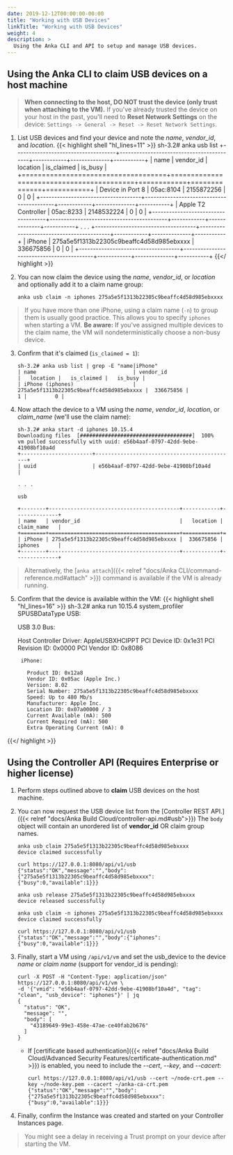 ```yaml
---
date: 2019-12-12T00:00:00-00:00
title: "Working with USB Devices"
linkTitle: "Working with USB Devices"
weight: 4
description: >
  Using the Anka CLI and API to setup and manage USB devices.
---
```


## Using the Anka CLI to claim USB devices on a host machine

> **When connecting to the host, DO NOT trust the device (only trust when attaching to the VM).**
> If you've already trusted the device on your host in the past, you'll need to **Reset Network Settings** on the device: `Settings -> General -> Reset -> Reset Network Settings`.

1. List USB devices and find your device and note the _name_, _vendor_id_, and _location_.
{{< highlight shell "hl_lines=11" >}}
sh-3.2# anka usb list
+------------------------------------+------------------------------------------+------------+--------------+-----------+
| name                               | vendor_id                                |   location |   is_claimed |   is_busy |
+====================================+==========================================+============+==============+===========+
| Device in Port 8                   | 05ac:8104                                | 2155872256 |            0 |         0 |
+------------------------------------+------------------------------------------+------------+--------------+-----------+
| Apple T2 Controller                | 05ac:8233                                | 2148532224 |            0 |         0 |
+------------------------------------+------------------------------------------+------------+--------------+-----------+
. . .
+------------------------------------+------------------------------------------+------------+--------------+-----------+
| iPhone                             | 275a5e5f1313b22305c9beaffc4d58d985ebxxxx |  336675856 |            0 |         0 |
+------------------------------------+------------------------------------------+------------+--------------+-----------+
{{</ highlight >}}

2. You can now claim the device using the _name_, _vendor_id_, or _location_ and optionally add it to a claim name group:
    ```shell
    anka usb claim -n iphones 275a5e5f1313b22305c9beaffc4d58d985ebxxxx
    ```

> If you have more than one iPhone, using a claim name (`-n`) to group them is usually good practice. This allows you to specify `iphones` when starting a VM. **Be aware:** If you've assigned multiple devices to the claim name, the VM will nondeterministically choose a non-busy device.
    
3. Confirm that it's claimed (`is_claimed = 1`):
    ```shell
    sh-3.2# anka usb list | grep -E "name|iPhone"
    | name                               | vendor_id                                |   location |   is_claimed |   is_busy |
    | iPhone (iphones)                   | 275a5e5f1313b22305c9beaffc4d58d985ebxxxx |  336675856 |            1 |         0 |
    ```

4. Now attach the device to a VM using the _name_, _vendor_id_, _location_, or _claim_name_ (we'll use the claim name):
    ```shell
    sh-3.2# anka start -d iphones 10.15.4
    Downloading files  [####################################]  100%
    vm pulled successfully with uuid: e56b4aaf-0797-42dd-9ebe-41908bf10a4d
    +-----------------------+---------------------------------------------+
    | uuid                  | e56b4aaf-0797-42dd-9ebe-41908bf10a4d        |

    . . .

    usb

    +--------+------------------------------------------+------------+--------------+
    | name   | vendor_id                                |   location | claim_name   |
    +========+==========================================+============+==============+
    | iPhone | 275a5e5f1313b22305c9beaffc4d58d985ebxxxx |  336675856 | iphones      |
    +--------+------------------------------------------+------------+--------------+
    ```

> Alternatively, the [`anka attach`]({{< relref "docs/Anka CLI/command-reference.md#attach" >}}) command is available if the VM is already running.

5. Confirm that the device is available within the VM:
{{< highlight shell "hl_lines=16" >}}
sh-3.2# anka run 10.15.4 system_profiler SPUSBDataType
USB:

    USB 3.0 Bus:

      Host Controller Driver: AppleUSBXHCIPPT
      PCI Device ID: 0x1e31
      PCI Revision ID: 0x0000
      PCI Vendor ID: 0x8086

        iPhone:

          Product ID: 0x12a8
          Vendor ID: 0x05ac (Apple Inc.)
          Version: 8.02
          Serial Number: 275a5e5f1313b22305c9beaffc4d58d985ebxxxx
          Speed: Up to 480 Mb/s
          Manufacturer: Apple Inc.
          Location ID: 0x07a00000 / 3
          Current Available (mA): 500
          Current Required (mA): 500
          Extra Operating Current (mA): 0
{{</ highlight >}}


## Using the Controller API (Requires Enterprise or higher license)

1. Perform steps outlined above to **claim** USB devices on the host machine.

2. You can now request the USB device list from the [Controller REST API.]({{< relref "docs/Anka Build Cloud/controller-api.md#usb">}}) The `body` object will contain an unordered list of **vendor_id** OR claim group names.

    ```shell
    anka usb claim 275a5e5f1313b22305c9beaffc4d58d985ebxxxx
    device claimed successfully

    curl https://127.0.0.1:8080/api/v1/usb                                                
    {"status":"OK","message":"","body":{"275a5e5f1313b22305c9beaffc4d58d985ebxxxx":{"busy":0,"available":1}}}

    anka usb release 275a5e5f1313b22305c9beaffc4d58d985ebxxxx
    device released successfully

    anka usb claim -n iphones 275a5e5f1313b22305c9beaffc4d58d985ebxxxx
    device claimed successfully

    curl https://127.0.0.1:8080/api/v1/usb
    {"status":"OK","message":"","body":{"iphones":{"busy":0,"available":1}}}
    ```

3. Finally, start a VM using `/api/v1/vm` and set the usb_device to the device _name_ or _claim name_ (support for vendor_id is pending):

    ```shell
    curl -X POST -H "Content-Type: application/json" https://127.0.0.1:8080/api/v1/vm \
    -d '{"vmid": "e56b4aaf-0797-42dd-9ebe-41908bf10a4d", "tag": "clean", "usb_device": "iphones"}' | jq                                
    {
      "status": "OK",
      "message": "",
      "body": [
        "43189649-99e3-458e-47ae-ce40fab2b676"
      ]
    }
    ```
    - If [certificate based authentication]({{< relref "docs/Anka Build Cloud/Advanced Security Features/certificate-authentication.md" >}}) is enabled, you need to include the _--cert_, _--key_, and _--cacert_:

        ```shell
        curl https://127.0.0.1:8080/api/v1/usb --cert ~/node-crt.pem --key ~/node-key.pem --cacert ~/anka-ca-crt.pem
        {"status":"OK","message":"","body":{"275a5e5f1313b22305c9beaffc4d58d985ebxxxx":{"busy":0,"available":1}}}
        ```

4. Finally, confirm the Instance was created and started on your Controller Instances page.

> You might see a delay in receiving a Trust prompt on your device after starting the VM.